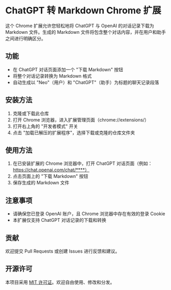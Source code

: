 # ChatGPT 转 Markdown Chrome 扩展

这个 Chrome 扩展允许您轻松地将 ChatGPT 与 OpenAI 的对话记录下载为 Markdown 文件。生成的 Markdown 文件将包含整个对话内容，并在用户和助手之间进行明确区分。

## 功能

- 在 ChatGPT 对话页面添加一个 "下载 Markdown" 按钮
- 将整个对话记录转换为 Markdown 格式
- 自动生成以 "Neo"（用户）和 "ChatGPT"（助手）为标题的聊天记录段落

## 安装方法

1. 克隆或下载此仓库
2. 打开 Chrome 浏览器，进入扩展管理页面（chrome://extensions/）
3. 打开右上角的 "开发者模式" 开关
4. 点击 "加载已解压的扩展程序"，选择下载或克隆的仓库文件夹

## 使用方法

1. 在已安装扩展的 Chrome 浏览器中，打开 ChatGPT 对话页面（例如：https://chat.openai.com/chat/****）
2. 点击页面上的 "下载 Markdown" 按钮
3. 保存生成的 Markdown 文件

## 注意事项

- 请确保您已登录 OpenAI 账户，且 Chrome 浏览器中存在有效的登录 Cookie
- 本扩展仅支持 ChatGPT 对话记录的下载和转换

## 贡献

欢迎提交 Pull Requests 或创建 Issues 进行反馈和建议。

## 开源许可

本项目采用 [MIT 许可证](LICENSE)。欢迎自由使用、修改和分发。

